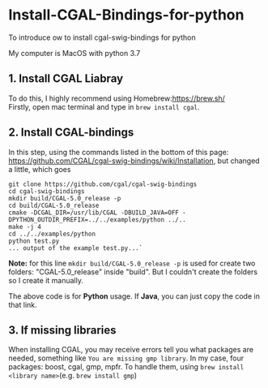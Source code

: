# Install-CGAL-Bindings-for-python
To introduce ow to install cgal-swig-bindings for python

My computer is MacOS with python 3.7

## 1. Install CGAL Liabray
To do this, I highly recommend using Homebrew:https://brew.sh/  \
Firstly, open mac terminal and type in `brew install cgal`. 

## 2. Install CGAL-bindings
In this step, using the commands listed in the bottom of this page: https://github.com/CGAL/cgal-swig-bindings/wiki/Installation, but changed a little, which goes
  ```
  git clone https://github.com/cgal/cgal-swig-bindings
  cd cgal-swig-bindings
  mkdir build/CGAL-5.0_release -p
  cd build/CGAL-5.0_release
  cmake -DCGAL_DIR=/usr/lib/CGAL -DBUILD_JAVA=OFF -DPYTHON_OUTDIR_PREFIX=../../examples/python ../..
  make -j 4
  cd ../../examples/python
  python test.py
  ... output of the example test.py...`
  ```

__Note:__ for this line `mkdir build/CGAL-5.0_release -p` is used for create two folders: "CGAL-5.0_release" inside "build". But I couldn't create the folders so I create it manually. 

The above code is for __Python__ usage. If __Java__, you can just copy the code in that link.

## 3. If missing libraries
When installing CGAL, you may receive errors tell you what packages are needed, something like `You are missing gmp library`. In my case, four packages: boost, cgal, gmp, mpfr. To handle them, using `brew install <library name>`(e.g. `brew install gmp`)
